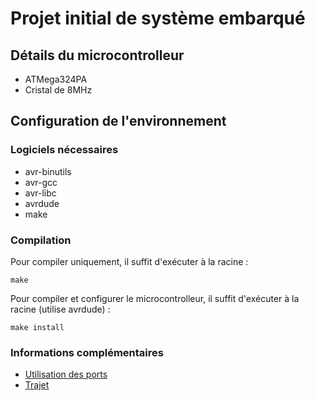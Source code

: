 # Projet initial de système embarqué

## Détails du microcontrolleur
 * ATMega324PA  
 * Cristal de 8MHz

## Configuration de l'environnement   

### Logiciels nécessaires  
 * avr-binutils   
 * avr-gcc   
 * avr-libc  
 * avrdude  
 * make

### Compilation  
Pour compiler uniquement, il suffit d'exécuter à la racine :  
```
make
```  

Pour compiler et configurer le microcontrolleur, il suffit d'exécuter à la racine (utilise avrdude) :
```
make install
```

### Informations complémentaires
 * [Utilisation des ports](https://github.com/wtrep/INF1900/wiki/Utilisation-des-ports)
 * [Trajet](https://github.com/wtrep/INF1900/wiki/Trajet-pour-le-cours-INF1900-de-l'automne-2019)
